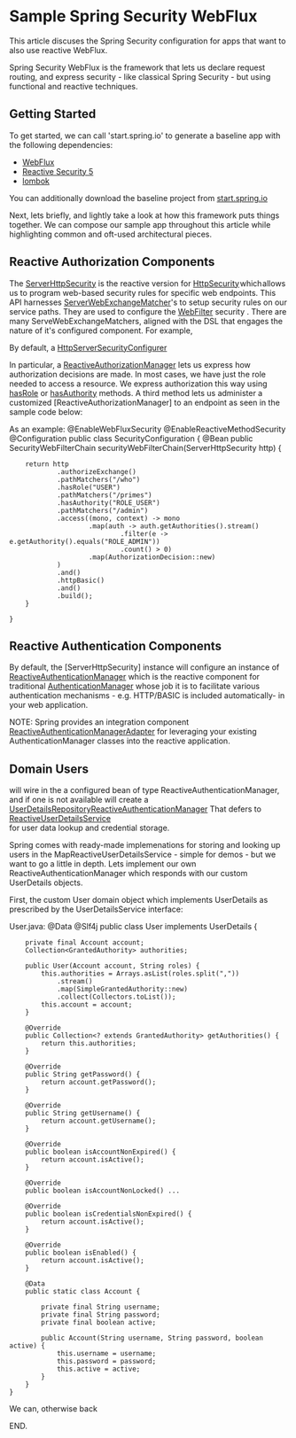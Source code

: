 # Sample Spring Security WebFlux

This article discuses the Spring Security configuration for apps that want to also use
reactive WebFlux.

Spring Security WebFlux is the framework that lets us declare request routing, and express security - like classical Spring Security - but using functional and reactive techniques.

## Getting Started

To get started, we can call 'start.spring.io' to generate a baseline app with the following dependencies:

 * [WebFlux](https://docs.spring.io/spring/docs/5.0.0.BUILD-SNAPSHOT/spring-framework-reference/html/web-reactive.html) 
 * [Reactive Security 5](https://spring.io/blog/2017/10/04/spring-tips-reactive-spring-security)
 * [lombok](https://projectlombok.org)
 
You can additionally download the baseline project from [start.spring.io](http://start.spring.io/starter.zip?type=maven-project&language=java&bootVersion=2.0.3.RELEASE&baseDir=security&groupId=com.example&artifactId=security&name=security&description=Demo+Reactive+Security+Project&packageName=com.example.security&packaging=jar&javaVersion=1.8&autocomplete=&generate-project=&style=security&style=lombok&style=webflux)

Next, lets briefly, and lightly take a look at how this framework puts things together. We can compose our sample app throughout this article while highlighting common and oft-used architectural pieces.

## Reactive Authorization Components

The [ServerHttpSecurity](https://docs.spring.io/spring-security/site/docs/current/api/org/springframework/security/config/web/server/ServerHttpSecurity.html) 
is the reactive version for [HttpSecurity](https://docs.spring.io/spring-security/site/docs/5.0.x/api/org/springframework/security/config/annotation/web/builders/HttpSecurity.html) which allows us to program web-based security 
rules for specific web endpoints. This API harnesses [ServerWebExchangeMatcher](https://docs.spring.io/spring-security/site/docs/current/api/org/springframework/security/web/server/util/matcher/ServerWebExchangeMatcher.html)'s
to setup security rules on our service paths. They are used to configure the [WebFilter](http://WebFilter) security . There are many ServeWebExchangeMatchers, aligned with the DSL that engages the nature of it's configured component. For example, 


By default, a [HttpServerSecurityConfigurer](https://docs.spring.io/spring-security/site/docs/current/api/org/springframework/security/config/web/server/ServerHttpSecurity.html#securityMatcher-org.springframework.security.web.server.util.matcher.ServerWebExchangeMatcher) 

In particular, a [ReactiveAuthorizationManager](https://) lets us express how authorization decisions are made. In most cases, we have just the role needed to access a resource. We express authorization this way using [hasRole](https://hasRole) or [hasAuthority](https://hasAuthority) methods. A third method lets us administer a customized [ReactiveAuthorizationManager] to an endpoint as seen in the sample code below:

As an example:
    @EnableWebFluxSecurity
    @EnableReactiveMethodSecurity
    @Configuration
    public class SecurityConfiguration {
        @Bean
        public SecurityWebFilterChain securityWebFilterChain(ServerHttpSecurity http) {

        return http
                .authorizeExchange()
                .pathMatchers("/who")
                .hasRole("USER")
                .pathMatchers("/primes")
                .hasAuthority("ROLE_USER")
                .pathMatchers("/admin")
                .access((mono, context) -> mono
                        .map(auth -> auth.getAuthorities().stream()
                                .filter(e -> e.getAuthority().equals("ROLE_ADMIN"))
                                .count() > 0)
                        .map(AuthorizationDecision::new)
                )
                .and()
                .httpBasic()
                .and()
                .build();
        }

    }

## Reactive Authentication Components
By default, the [ServerHttpSecurity] instance will configure an instance of
[ReactiveAuthenticationManager](https://docs.spring.io/spring-security/site/docs/5.0.x/api/org/springframework/security/authentication/ReactiveAuthenticationManager.html)
which is the reactive component for traditional [AuthenticationManager](https://docs.spring.io/spring-security/site/docs/5.0.x/api/org/springframework/security/authentication/AuthenticationManager.html)
whose job it is to facilitate various authentication mechanisms - e.g. HTTP/BASIC is included automatically- in your web application.
 
NOTE: Spring provides an integration component [ReactiveAuthenticationManagerAdapter](https://docs.spring.io/spring-security/site/docs/current/api/org/springframework/security/authentication/ReactiveAuthenticationManagerAdapter.html)
for leveraging your existing AuthenticationManager classes into the reactive application.


## Domain Users
 will wire in the a configured bean of type ReactiveAuthenticationManager, and if one is not available
will create a [UserDetailsRepositoryReactiveAuthenticationManager](https://docs.spring.io/spring-security/site/docs/5.0.3.RELEASE/api/org/springframework/security/authentication/UserDetailsRepositoryReactiveAuthenticationManager.html) 
That defers to [ReactiveUserDetailsService](https://docs.spring.io/spring-security/site/docs/5.1.0.M1/api/org/springframework/security/core/userdetails/ReactiveUserDetailsService.html)  
for user data lookup and credential storage.

Spring comes with ready-made implemenations for storing and looking up users in the MapReactiveUserDetailsService - simple for demos - but we want to go a little in depth. Lets implement our own ReactiveAuthenticationManager which responds with our custom UserDetails objects.  

First, the custom User domain object which implements UserDetails as prescribed by the UserDetailsService interface:

User.java:
    @Data
    @Slf4j
    public class User implements UserDetails {

        private final Account account;
        Collection<GrantedAuthority> authorities;

        public User(Account account, String roles) {
            this.authorities = Arrays.asList(roles.split(","))
                .stream()
                .map(SimpleGrantedAuthority::new)
                .collect(Collectors.toList());
            this.account = account;
        }

        @Override
        public Collection<? extends GrantedAuthority> getAuthorities() {
            return this.authorities;
        }

        @Override
        public String getPassword() {
            return account.getPassword();
        }
    
        @Override
        public String getUsername() {
            return account.getUsername();
        }

        @Override
        public boolean isAccountNonExpired() {
            return account.isActive();
        }

        @Override
        public boolean isAccountNonLocked() ...

        @Override
        public boolean isCredentialsNonExpired() {
            return account.isActive();
        }

        @Override
        public boolean isEnabled() {
            return account.isActive();
        }

        @Data
        public static class Account {

            private final String username;
            private final String password;
            private final boolean active;

            public Account(String username, String password, boolean active) {
                this.username = username;
                this.password = password;
                this.active = active;
            }
        }
    }

We can, otherwise back 


END.
